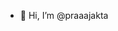- 👋 Hi, I’m @praaajakta


<!---
praaajakta/praaajakta is a ✨ special ✨ repository because its `README.md` (this file) appears on your GitHub profile.
You can click the Preview link to take a look at your changes.
--->
